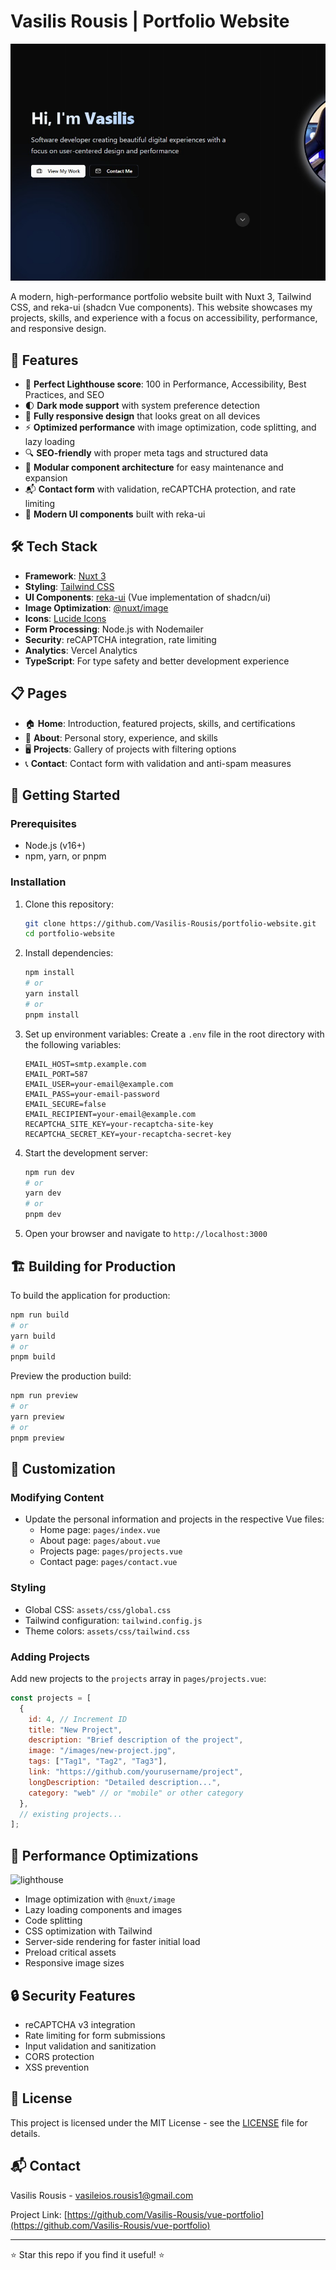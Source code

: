 # Vasilis Rousis | Portfolio Website

![Portfolio Screenshot](public/images/portfolio-website.jpg)

A modern, high-performance portfolio website built with Nuxt 3, Tailwind CSS, and reka-ui (shadcn Vue components). This website showcases my projects, skills, and experience with a focus on accessibility, performance, and responsive design.

## 🌟 Features

- 🚀 **Perfect Lighthouse score**: 100 in Performance, Accessibility, Best Practices, and SEO
- 🌓 **Dark mode support** with system preference detection
- 📱 **Fully responsive design** that looks great on all devices
- ⚡ **Optimized performance** with image optimization, code splitting, and lazy loading
- 🔍 **SEO-friendly** with proper meta tags and structured data
- 🧩 **Modular component architecture** for easy maintenance and expansion
- 📬 **Contact form** with validation, reCAPTCHA protection, and rate limiting
- 🎨 **Modern UI components** built with reka-ui

## 🛠️ Tech Stack

- **Framework**: [Nuxt 3](https://nuxt.com/)
- **Styling**: [Tailwind CSS](https://tailwindcss.com/)
- **UI Components**: [reka-ui](https://reka-ui.dev/) (Vue implementation of shadcn/ui)
- **Image Optimization**: [@nuxt/image](https://image.nuxt.com/)
- **Icons**: [Lucide Icons](https://lucide.dev/)
- **Form Processing**: Node.js with Nodemailer
- **Security**: reCAPTCHA integration, rate limiting
- **Analytics**: Vercel Analytics
- **TypeScript**: For type safety and better development experience

## 📋 Pages

- 🏠 **Home**: Introduction, featured projects, skills, and certifications
- 👤 **About**: Personal story, experience, and skills
- 🖥️ **Projects**: Gallery of projects with filtering options
- 📞 **Contact**: Contact form with validation and anti-spam measures

## 🚀 Getting Started

### Prerequisites

- Node.js (v16+)
- npm, yarn, or pnpm

### Installation

1. Clone this repository:
   ```bash
   git clone https://github.com/Vasilis-Rousis/portfolio-website.git
   cd portfolio-website
   ```

2. Install dependencies:
   ```bash
   npm install
   # or
   yarn install
   # or
   pnpm install
   ```

3. Set up environment variables:
   Create a `.env` file in the root directory with the following variables:
   ```
   EMAIL_HOST=smtp.example.com
   EMAIL_PORT=587
   EMAIL_USER=your-email@example.com
   EMAIL_PASS=your-email-password
   EMAIL_SECURE=false
   EMAIL_RECIPIENT=your-email@example.com
   RECAPTCHA_SITE_KEY=your-recaptcha-site-key
   RECAPTCHA_SECRET_KEY=your-recaptcha-secret-key
   ```

4. Start the development server:
   ```bash
   npm run dev
   # or
   yarn dev
   # or
   pnpm dev
   ```

5. Open your browser and navigate to `http://localhost:3000`

## 🏗️ Building for Production

To build the application for production:

```bash
npm run build
# or
yarn build
# or
pnpm build
```

Preview the production build:

```bash
npm run preview
# or
yarn preview
# or
pnpm preview
```

## 🔧 Customization

### Modifying Content

- Update the personal information and projects in the respective Vue files:
  - Home page: `pages/index.vue`
  - About page: `pages/about.vue`
  - Projects page: `pages/projects.vue`
  - Contact page: `pages/contact.vue`

### Styling

- Global CSS: `assets/css/global.css`
- Tailwind configuration: `tailwind.config.js`
- Theme colors: `assets/css/tailwind.css`

### Adding Projects

Add new projects to the `projects` array in `pages/projects.vue`:

```javascript
const projects = [
  {
    id: 4, // Increment ID
    title: "New Project",
    description: "Brief description of the project",
    image: "/images/new-project.jpg",
    tags: ["Tag1", "Tag2", "Tag3"],
    link: "https://github.com/yourusername/project",
    longDescription: "Detailed description...",
    category: "web" // or "mobile" or other category
  },
  // existing projects...
];
```

## 📱 Performance Optimizations

![lighthouse](https://github.com/user-attachments/assets/3f32b8bf-f418-4b7c-8435-5105e67c99b5)

- Image optimization with `@nuxt/image`
- Lazy loading components and images
- Code splitting
- CSS optimization with Tailwind
- Server-side rendering for faster initial load
- Preload critical assets
- Responsive image sizes

## 🔒 Security Features

- reCAPTCHA v3 integration
- Rate limiting for form submissions
- Input validation and sanitization
- CORS protection
- XSS prevention

## 📄 License

This project is licensed under the MIT License - see the [LICENSE](LICENSE) file for details.

## 📬 Contact

Vasilis Rousis - [vasileios.rousis1@gmail.com](mailto:vasileios.rousis1@gmail.com)

Project Link: [https://github.com/Vasilis-Rousis/vue-portfolio](https://github.com/Vasilis-Rousis/vue-portfolio)

---

⭐ Star this repo if you find it useful! ⭐
